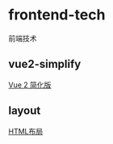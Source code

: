 # frontend-tech
前端技术

## vue2-simplify
[Vue 2 简化版](https://github.com/taofish/frontend-tech/tree/master/vue2-simplify)

## layout
[HTML布局](https://github.com/taofish/frontend-tech/blob/master/layout)
